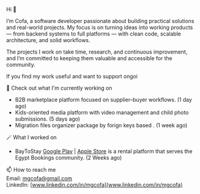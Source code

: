 Hi 👋

I’m Cofa, a software developer passionate about building practical solutions and real-world projects. My focus is on turning ideas into working products — from backend systems to full platforms — with clean code, scalable architecture, and solid workflows.

The projects I work on take time, research, and continuous improvement, and I’m committed to keeping them valuable and accessible for the community.

If you find my work useful and want to support ongoi

👷 Check out what I'm currently working on
- B2B marketplace platform focused on supplier–buyer workflows. (1 day ago)
- Kids-oriented media platform with video management and child photo submissions. (5 days ago)
- Migration files organizer package by forign keys based . (1 week ago)

🪄 What I worked on
- BayToStay [Google Play](https://play.google.com/store/apps/details?id=com.runsoft.bay_to_stay&pcampaignid=web_share) | [Apple Store](https://apps.apple.com/eg/app/bay-to-stay/id6743452055) is a rental platform that serves the Egypt Bookings community. (2 Weeks ago)

📫 How to reach me
<br>
Email: [mgcofa@gmail.com](mgcofa@gmail.com)
<br>
LinkedIn: [www.linkedin.com/in/mgcofa](www.linkedin.com/in/mgcofa)







